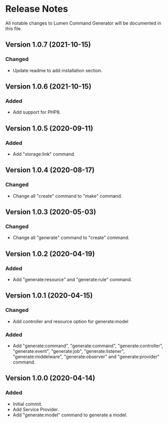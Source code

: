 # Release Notes

All notable changes to Lumen Command Generator will be documented in this file.

## Version 1.0.7 (2021-10-15)

### Changed
- Update readme to add installation section.

## Version 1.0.6 (2021-10-15)

### Added
- Add support for PHP8.

## Version 1.0.5 (2020-09-11)

### Added
- Add "storage:link" command.

## Version 1.0.4 (2020-08-17)

### Changed
- Change all "create" command to "make" command.

## Version 1.0.3 (2020-05-03)

### Changed
- Change all "generate" command to "create" command.

## Version 1.0.2 (2020-04-19)

### Added
- Add "generate:resource" and "generate:rule" command.

## Version 1.0.1 (2020-04-15)

### Changed
- Add controller and resource option for generate:model

### Added
- Add "generate:command", "generate:command", "generate:controller", "generate:event", "generate:job", "generate:listener", "generate:middelware", "generate:observer" and "generate:provider" command.

## Version 1.0.0 (2020-04-14)

### Added
- Initial commit.
- Add Service Provider.
- Add "generate:model" command to generate a model.
